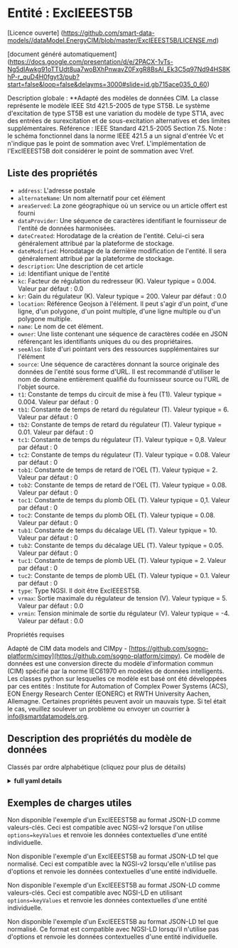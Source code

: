 Entité : ExcIEEEST5B  
====================  
[Licence ouverte] (https://github.com/smart-data-models//dataModel.EnergyCIM/blob/master/ExcIEEEST5B/LICENSE.md)  
[document généré automatiquement] (https://docs.google.com/presentation/d/e/2PACX-1vTs-Ng5dIAwkg91oTTUdt8ua7woBXhPnwavZ0FxgR8BsAI_Ek3C5q97Nd94HS8KhP-r_quD4H0fgyt3/pub?start=false&loop=false&delayms=3000#slide=id.gb715ace035_0_60)  
Description globale : **Adapté des modèles de données CIM. La classe représente le modèle IEEE Std 421.5-2005 de type ST5B. Le système d'excitation de type ST5B est une variation du modèle de type ST1A, avec des entrées de surexcitation et de sous-excitation alternatives et des limites supplémentaires.  Référence : IEEE Standard 421.5-2005 Section 7.5.   Note : le schéma fonctionnel dans la norme IEEE 421.5 a un signal d'entrée Vc et n'indique pas le point de sommation avec Vref. L'implémentation de l'ExcIEEEST5B doit considérer le point de sommation avec Vref.  

## Liste des propriétés  

- `address`: L'adresse postale  - `alternateName`: Un nom alternatif pour cet élément  - `areaServed`: La zone géographique où un service ou un article offert est fourni  - `dataProvider`: Une séquence de caractères identifiant le fournisseur de l'entité de données harmonisées.  - `dateCreated`: Horodatage de la création de l'entité. Celui-ci sera généralement attribué par la plateforme de stockage.  - `dateModified`: Horodatage de la dernière modification de l'entité. Il sera généralement attribué par la plateforme de stockage.  - `description`: Une description de cet article  - `id`: Identifiant unique de l'entité  - `kc`: Facteur de régulation du redresseur (K).  Valeur typique = 0.004. Valeur par défaut : 0.0  - `kr`: Gain du régulateur (K).  Valeur typique = 200. Valeur par défaut : 0.0  - `location`: Référence Geojson à l'élément. Il peut s'agir d'un point, d'une ligne, d'un polygone, d'un point multiple, d'une ligne multiple ou d'un polygone multiple.  - `name`: Le nom de cet élément.  - `owner`: Une liste contenant une séquence de caractères codée en JSON référençant les identifiants uniques du ou des propriétaires.  - `seeAlso`: liste d'uri pointant vers des ressources supplémentaires sur l'élément  - `source`: Une séquence de caractères donnant la source originale des données de l'entité sous forme d'URL. Il est recommandé d'utiliser le nom de domaine entièrement qualifié du fournisseur source ou l'URL de l'objet source.  - `t1`: Constante de temps du circuit de mise à feu (T1).  Valeur typique = 0.004. Valeur par défaut : 0  - `tb1`: Constante de temps de retard du régulateur (T).  Valeur typique = 6. Valeur par défaut : 0  - `tb2`: Constante de temps de retard du régulateur (T).  Valeur typique = 0.01. Valeur par défaut : 0  - `tc1`: Constante de temps du régulateur (T).  Valeur typique = 0,8. Valeur par défaut : 0  - `tc2`: Constante de temps du régulateur (T).  Valeur typique = 0.08. Valeur par défaut : 0  - `tob1`: Constante de temps de retard de l'OEL (T).  Valeur typique = 2. Valeur par défaut : 0  - `tob2`: Constante de temps de retard de l'OEL (T).  Valeur typique = 0.08. Valeur par défaut : 0  - `toc1`: Constante de temps du plomb OEL (T).  Valeur typique = 0,1. Valeur par défaut : 0  - `toc2`: Constante de temps du plomb OEL (T).  Valeur typique = 0.08. Valeur par défaut : 0  - `tub1`: Constante de temps du décalage UEL (T).  Valeur typique = 10. Valeur par défaut : 0  - `tub2`: Constante de temps du décalage UEL (T).  Valeur typique = 0.05. Valeur par défaut : 0  - `tuc1`: Constante de temps de plomb UEL (T).  Valeur typique = 2. Valeur par défaut : 0  - `tuc2`: Constante de temps de plomb UEL (T).  Valeur typique = 0.1. Valeur par défaut : 0  - `type`: Type NGSI. Il doit être ExcIEEEST5B.  - `vrmax`: Sortie maximale du régulateur de tension (V).  Valeur typique = 5. Valeur par défaut : 0.0  - `vrmin`: Tension minimale de sortie du régulateur (V).  Valeur typique = -4. Valeur par défaut : 0.0    
Propriétés requises  
Adapté de CIM data models and CIMpy - [https://github.com/sogno-platform/cimpy](https://github.com/sogno-platform/cimpy). Ce modèle de données est une conversion directe du modèle d'information commun (CIM) spécifié par la norme IEC61970 en modèles de données intelligents. Les classes python sur lesquelles ce modèle est basé ont été développées par ces entités : Institute for Automation of Complex Power Systems (ACS), EON Energy Research Center (EONERC) et RWTH University Aachen, Allemagne. Certaines propriétés peuvent avoir un mauvais type. Si tel était le cas, veuillez soulever un problème ou envoyer un courrier à info@smartdatamodels.org.  
## Description des propriétés du modèle de données  
Classés par ordre alphabétique (cliquez pour plus de détails)  
<details><summary><strong>full yaml details</strong></summary>    
```yaml  
ExcIEEEST5B:    
  description: 'Adapted from CIM data models. The class represents IEEE Std 421.5-2005 type ST5B model. The Type ST5B excitation system is a variation of the Type ST1A model, with alternative overexcitation and underexcitation inputs and additional limits.  Reference: IEEE Standard 421.5-2005 Section 7.5.   Note: the block diagram in the IEEE 421.5 standard has input signal Vc and does not indicate the summation point with Vref. The implementation of the ExcIEEEST5B shall consider summation point with Vref.'    
  properties:    
    address:    
      description: 'The mailing address'    
      properties:    
        addressCountry:    
          description: 'Property. The country. For example, Spain. Model:''https://schema.org/addressCountry'''    
          type: string    
        addressLocality:    
          description: 'Property. The locality in which the street address is, and which is in the region. Model:''https://schema.org/addressLocality'''    
          type: string    
        addressRegion:    
          description: 'Property. The region in which the locality is, and which is in the country. Model:''https://schema.org/addressRegion'''    
          type: string    
        postOfficeBoxNumber:    
          description: 'Property. The post office box number for PO box addresses. For example, 03578. Model:''https://schema.org/postOfficeBoxNumber'''    
          type: string    
        postalCode:    
          description: 'Property. The postal code. For example, 24004. Model:''https://schema.org/https://schema.org/postalCode'''    
          type: string    
        streetAddress:    
          description: 'Property. The street address. Model:''https://schema.org/streetAddress'''    
          type: string    
      type: Property    
      x-ngsi:    
        model: https://schema.org/address    
    alternateName:    
      description: 'An alternative name for this item'    
      type: Property    
    areaServed:    
      description: 'The geographic area where a service or offered item is provided'    
      type: Property    
      x-ngsi:    
        model: https://schema.org/Text    
    dataProvider:    
      description: 'A sequence of characters identifying the provider of the harmonised data entity.'    
      type: Property    
    dateCreated:    
      description: 'Entity creation timestamp. This will usually be allocated by the storage platform.'    
      format: date-time    
      type: Property    
    dateModified:    
      description: 'Timestamp of the last modification of the entity. This will usually be allocated by the storage platform.'    
      format: date-time    
      type: Property    
    description:    
      description: 'A description of this item'    
      type: Property    
    id:    
      anyOf: &excieeest5b_-_properties_-_owner_-_items_-_anyof    
        - description: 'Property. Identifier format of any NGSI entity'    
          maxLength: 256    
          minLength: 1    
          pattern: ^[\w\-\.\{\}\$\+\*\[\]`|~^@!,:\\]+$    
          type: string    
        - description: 'Property. Identifier format of any NGSI entity'    
          format: uri    
          type: string    
      description: 'Unique identifier of the entity'    
      type: Property    
    kc:    
      description: 'Rectifier regulation factor (K).  Typical Value = 0.004. Default: 0.0'    
      type: number    
      x-ngsi:    
        model: https://schema.org/Number    
    kr:    
      description: 'Regulator gain (K).  Typical Value = 200. Default: 0.0'    
      type: number    
      x-ngsi:    
        model: https://schema.org/Number    
    location:    
      description: 'Geojson reference to the item. It can be Point, LineString, Polygon, MultiPoint, MultiLineString or MultiPolygon'    
      oneOf:    
        - description: 'Geoproperty. Geojson reference to the item. Point'    
          properties:    
            bbox:    
              items:    
                type: number    
              minItems: 4    
              type: array    
            coordinates:    
              items:    
                type: number    
              minItems: 2    
              type: array    
            type:    
              enum:    
                - Point    
              type: string    
          required:    
            - type    
            - coordinates    
          title: 'GeoJSON Point'    
          type: object    
        - description: 'Geoproperty. Geojson reference to the item. LineString'    
          properties:    
            bbox:    
              items:    
                type: number    
              minItems: 4    
              type: array    
            coordinates:    
              items:    
                items:    
                  type: number    
                minItems: 2    
                type: array    
              minItems: 2    
              type: array    
            type:    
              enum:    
                - LineString    
              type: string    
          required:    
            - type    
            - coordinates    
          title: 'GeoJSON LineString'    
          type: object    
        - description: 'Geoproperty. Geojson reference to the item. Polygon'    
          properties:    
            bbox:    
              items:    
                type: number    
              minItems: 4    
              type: array    
            coordinates:    
              items:    
                items:    
                  items:    
                    type: number    
                  minItems: 2    
                  type: array    
                minItems: 4    
                type: array    
              type: array    
            type:    
              enum:    
                - Polygon    
              type: string    
          required:    
            - type    
            - coordinates    
          title: 'GeoJSON Polygon'    
          type: object    
        - description: 'Geoproperty. Geojson reference to the item. MultiPoint'    
          properties:    
            bbox:    
              items:    
                type: number    
              minItems: 4    
              type: array    
            coordinates:    
              items:    
                items:    
                  type: number    
                minItems: 2    
                type: array    
              type: array    
            type:    
              enum:    
                - MultiPoint    
              type: string    
          required:    
            - type    
            - coordinates    
          title: 'GeoJSON MultiPoint'    
          type: object    
        - description: 'Geoproperty. Geojson reference to the item. MultiLineString'    
          properties:    
            bbox:    
              items:    
                type: number    
              minItems: 4    
              type: array    
            coordinates:    
              items:    
                items:    
                  items:    
                    type: number    
                  minItems: 2    
                  type: array    
                minItems: 2    
                type: array    
              type: array    
            type:    
              enum:    
                - MultiLineString    
              type: string    
          required:    
            - type    
            - coordinates    
          title: 'GeoJSON MultiLineString'    
          type: object    
        - description: 'Geoproperty. Geojson reference to the item. MultiLineString'    
          properties:    
            bbox:    
              items:    
                type: number    
              minItems: 4    
              type: array    
            coordinates:    
              items:    
                items:    
                  items:    
                    items:    
                      type: number    
                    minItems: 2    
                    type: array    
                  minItems: 4    
                  type: array    
                type: array    
              type: array    
            type:    
              enum:    
                - MultiPolygon    
              type: string    
          required:    
            - type    
            - coordinates    
          title: 'GeoJSON MultiPolygon'    
          type: object    
      type: Geoproperty    
    name:    
      description: 'The name of this item.'    
      type: Property    
    owner:    
      description: 'A List containing a JSON encoded sequence of characters referencing the unique Ids of the owner(s)'    
      items:    
        anyOf: *excieeest5b_-_properties_-_owner_-_items_-_anyof    
        description: 'Property. Unique identifier of the entity'    
      type: Property    
    seeAlso:    
      description: 'list of uri pointing to additional resources about the item'    
      oneOf:    
        - items:    
            format: uri    
            type: string    
          minItems: 1    
          type: array    
        - format: uri    
          type: string    
      type: Property    
    source:    
      description: 'A sequence of characters giving the original source of the entity data as a URL. Recommended to be the fully qualified domain name of the source provider, or the URL to the source object.'    
      type: Property    
    t1:    
      description: 'Firing circuit time constant (T1).  Typical Value = 0.004. Default: 0'    
      type: number    
      x-ngsi:    
        model: https://schema.org/Number    
    tb1:    
      description: 'Regulator lag time constant (T).  Typical Value = 6. Default: 0'    
      type: number    
      x-ngsi:    
        model: https://schema.org/Number    
    tb2:    
      description: 'Regulator lag time constant (T).  Typical Value = 0.01. Default: 0'    
      type: number    
      x-ngsi:    
        model: https://schema.org/Number    
    tc1:    
      description: 'Regulator lead time constant (T).  Typical Value = 0.8. Default: 0'    
      type: number    
      x-ngsi:    
        model: https://schema.org/Number    
    tc2:    
      description: 'Regulator lead time constant (T).  Typical Value = 0.08. Default: 0'    
      type: number    
      x-ngsi:    
        model: https://schema.org/Number    
    tob1:    
      description: 'OEL lag time constant (T).  Typical Value = 2. Default: 0'    
      type: number    
      x-ngsi:    
        model: https://schema.org/Number    
    tob2:    
      description: 'OEL lag time constant (T).  Typical Value = 0.08. Default: 0'    
      type: number    
      x-ngsi:    
        model: https://schema.org/Number    
    toc1:    
      description: 'OEL lead time constant (T).  Typical Value = 0.1. Default: 0'    
      type: number    
      x-ngsi:    
        model: https://schema.org/Number    
    toc2:    
      description: 'OEL lead time constant (T).  Typical Value = 0.08. Default: 0'    
      type: number    
      x-ngsi:    
        model: https://schema.org/Number    
    tub1:    
      description: 'UEL lag time constant (T).  Typical Value = 10. Default: 0'    
      type: number    
      x-ngsi:    
        model: https://schema.org/Number    
    tub2:    
      description: 'UEL lag time constant (T).  Typical Value = 0.05. Default: 0'    
      type: number    
      x-ngsi:    
        model: https://schema.org/Number    
    tuc1:    
      description: 'UEL lead time constant (T).  Typical Value = 2. Default: 0'    
      type: number    
      x-ngsi:    
        model: https://schema.org/Number    
    tuc2:    
      description: 'UEL lead time constant (T).  Typical Value = 0.1. Default: 0'    
      type: number    
      x-ngsi:    
        model: https://schema.org/Number    
    type:    
      description: 'NGSI type. It has to be ExcIEEEST5B'    
      enum:    
        - ExcIEEEST5B    
      type: Property    
    vrmax:    
      description: 'Maximum voltage regulator output (V).  Typical Value = 5. Default: 0.0'    
      type: number    
      x-ngsi:    
        model: https://schema.org/Number    
    vrmin:    
      description: 'Minimum voltage regulator output (V).  Typical Value = -4. Default: 0.0'    
      type: number    
      x-ngsi:    
        model: https://schema.org/Number    
  required: []    
  type: object    
```  
</details>    
## Exemples de charges utiles  
Non disponible l'exemple d'un ExcIEEEST5B au format JSON-LD comme valeurs-clés. Ceci est compatible avec NGSI-v2 lorsque l'on utilise `options=keyValues` et renvoie les données contextuelles d'une entité individuelle.  
Non disponible l'exemple d'un ExcIEEEST5B au format JSON-LD tel que normalisé. Ceci est compatible avec la NGSI-v2 lorsqu'elle n'utilise pas d'options et renvoie les données contextuelles d'une entité individuelle.  
Non disponible l'exemple d'un ExcIEEEST5B au format JSON-LD comme valeurs-clés. Ceci est compatible avec NGSI-LD en utilisant `options=keyValues` et renvoie les données contextuelles d'une entité individuelle.  
Non disponible l'exemple d'un ExcIEEEST5B au format JSON-LD tel que normalisé. Ce format est compatible avec NGSI-LD lorsqu'il n'utilise pas d'options et renvoie les données contextuelles d'une entité individuelle.  
